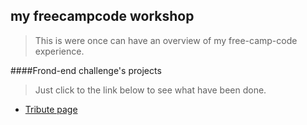 ## my freecampcode workshop
>This is were once can have an overview of my free-camp-code experience.

####Frond-end challenge's projects
>Just click to the link below to see what have been done.

 - [Tribute page](http://codepen.io/tnga/full/pybdeQ/)
